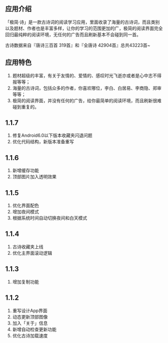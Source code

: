## 应用介绍
「极简·诗」是一款古诗词的阅读学习应用，里面收录了海量的古诗词，而且类别以及题材、作者也是丰富多样，让你的学习的范围更加的广，极简的阅读界面完全回归最纯粹的阅读环境，无任何的广告而且刷新基本不会碰到同一首。

古诗数据来自『唐诗三百首 319首』和『全唐诗 42904首』总共43223首~


## 应用特色
1. 题材超级的丰富，有关于友情的、爱情的、感叹时光飞逝亦或者是心中志不得报等等；
2. 海量的古诗词，包括众多的作者，你喜欢哪位，李白、白居易、李商隐、郑审等等；
3. 极简的阅读界面，并没有任何的广告，给你最简单的阅读环境，而且刷新很难碰到重复的。


## 1.1.7
1. 修复Android6.0以下版本收藏夹闪退问题
2. 优化代码结构，新版本准备重写

## 1.1.6
1. 新增缓存功能
2. 顶部图片加入透明效果

## 1.1.5
1. 优化界面配色
2. 增加夜间模式
3. 根据系统时间自动切换夜间和白天模式

## 1.1.4
1. 古诗收藏夹上线
2. 优化主界面滚动逻辑

## 1.1.3
1. 增加复制功能

## 1.1.2
1. 重写设计App界面
2. 动态更新顶部图像
3. 加入「关于」信息
4. 新增自动检查更新功能
5. 优化古诗加载速度